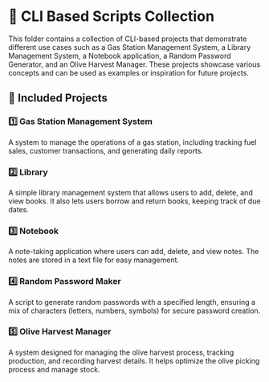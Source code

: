 # 🚀 CLI Based Scripts Collection

This folder contains a collection of CLI-based projects that demonstrate different use cases such as a Gas Station Management System, a Library Management System, a Notebook application, a Random Password Generator, and an Olive Harvest Manager. These projects showcase various concepts and can be used as examples or inspiration for future projects.

## 📂 Included Projects

### 1️⃣ **Gas Station Management System**  
A system to manage the operations of a gas station, including tracking fuel sales, customer transactions, and generating daily reports.

### 2️⃣ **Library**  
A simple library management system that allows users to add, delete, and view books. It also lets users borrow and return books, keeping track of due dates.

### 3️⃣ **Notebook**  
A note-taking application where users can add, delete, and view notes. The notes are stored in a text file for easy management.

### 4️⃣ **Random Password Maker**  
A script to generate random passwords with a specified length, ensuring a mix of characters (letters, numbers, symbols) for secure password creation.

### 5️⃣ **Olive Harvest Manager**  
A system designed for managing the olive harvest process, tracking production, and recording harvest details. It helps optimize the olive picking process and manage stock.

